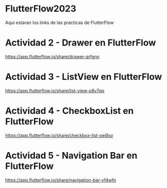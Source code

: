 # FlutterFlow2023
Aqui estaran los links de las practicas de FlutterFlow

# Actividad 2 - Drawer en FlutterFlow
https://app.flutterflow.io/share/drawer-arfgnn

# Actividad 3 - ListView en FlutterFlow
https://app.flutterflow.io/share/list-view-o8v7qq

# Actividad 4 - CheckboxList en FlutterFlow
https://app.flutterflow.io/share/checkbox-list-oei8sv

# Actividad 5 - Navigation Bar en FlutterFlow
https://app.flutterflow.io/share/navigation-bar-yf4wfn
